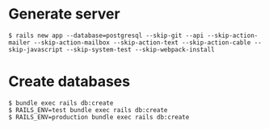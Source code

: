 # Generate server

    $ rails new app --database=postgresql --skip-git --api --skip-action-mailer --skip-action-mailbox --skip-action-text --skip-action-cable --skip-javascript --skip-system-test --skip-webpack-install

# Create databases

    $ bundle exec rails db:create
    $ RAILS_ENV=test bundle exec rails db:create
    $ RAILS_ENV=production bundle exec rails db:create

